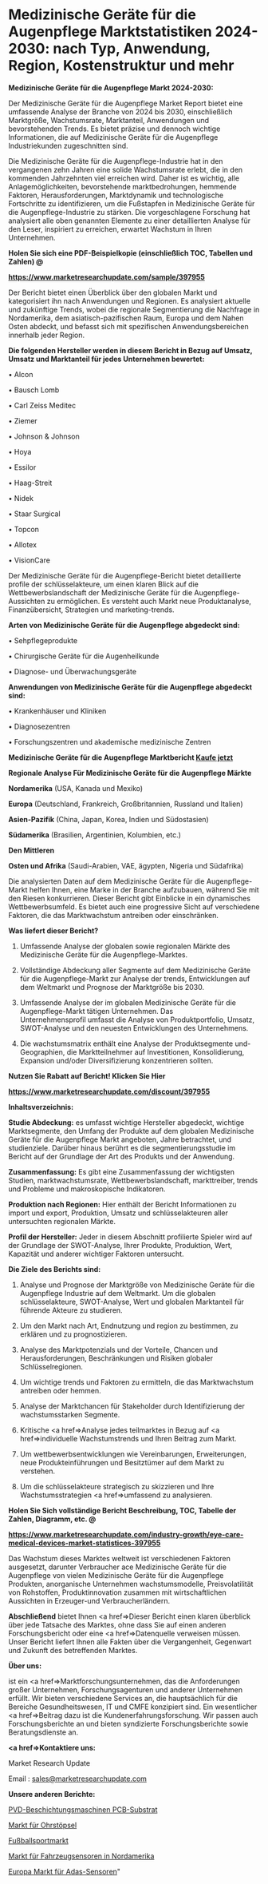# Medizinische Geräte für die Augenpflege Marktstatistiken 2024-2030: nach Typ, Anwendung, Region, Kostenstruktur und mehr

<strong>Medizinische Geräte für die Augenpflege Markt 2024-2030:</strong>

Der Medizinische Geräte für die Augenpflege Market Report bietet eine umfassende Analyse der Branche von 2024 bis 2030, einschließlich Marktgröße, Wachstumsrate, Marktanteil, Anwendungen und bevorstehenden Trends. Es bietet präzise und dennoch wichtige Informationen, die auf Medizinische Geräte für die Augenpflege Industriekunden zugeschnitten sind.

Die Medizinische Geräte für die Augenpflege-Industrie hat in den vergangenen zehn Jahren eine solide Wachstumsrate erlebt, die in den kommenden Jahrzehnten viel erreichen wird. Daher ist es wichtig, alle Anlagemöglichkeiten, bevorstehende marktbedrohungen, hemmende Faktoren, Herausforderungen, Marktdynamik und technologische Fortschritte zu identifizieren, um die Fußstapfen in Medizinische Geräte für die Augenpflege-Industrie zu stärken. Die vorgeschlagene Forschung hat analysiert alle oben genannten Elemente zu einer detaillierten Analyse für den Leser, inspiriert zu erreichen, erwartet Wachstum in Ihren Unternehmen.



<strong>Holen Sie sich eine PDF-Beispielkopie (einschließlich TOC, Tabellen und Zahlen) @
</strong>

<strong><a href=https://www.marketresearchupdate.com/sample/397955>

<strong>https://www.marketresearchupdate.com/sample/397955</u></font></a></strong></strong>

Der Bericht bietet einen Überblick über den globalen Markt und kategorisiert ihn nach Anwendungen und Regionen. Es analysiert aktuelle und zukünftige Trends, wobei die regionale Segmentierung die Nachfrage in Nordamerika, dem asiatisch-pazifischen Raum, Europa und dem Nahen Osten abdeckt, und befasst sich mit spezifischen Anwendungsbereichen innerhalb jeder Region.



<strong>Die folgenden Hersteller werden in diesem Bericht in Bezug auf Umsatz, Umsatz und Marktanteil für jedes Unternehmen bewertet:</strong>

• Alcon

• Bausch Lomb

• Carl Zeiss Meditec

• Ziemer

• Johnson & Johnson

• Hoya

• Essilor

• Haag-Streit

• Nidek

• Staar Surgical

• Topcon

• Allotex

• VisionCare

Der Medizinische Geräte für die Augenpflege-Bericht bietet detaillierte profile der schlüsselakteure, um einen klaren Blick auf die Wettbewerbslandschaft der Medizinische Geräte für die Augenpflege-Aussichten zu ermöglichen. Es versteht auch Markt neue Produktanalyse, Finanzübersicht, Strategien und marketing-trends.



<strong>Arten von Medizinische Geräte für die Augenpflege abgedeckt sind:</strong>

• Sehpflegeprodukte

• Chirurgische Geräte für die Augenheilkunde

• Diagnose- und Überwachungsgeräte



<strong>Anwendungen von Medizinische Geräte für die Augenpflege abgedeckt sind:</strong>

• Krankenhäuser und Kliniken

• Diagnosezentren

• Forschungszentren und akademische medizinische Zentren



<strong>Medizinische Geräte für die Augenpflege Marktbericht <a href=https://www.marketresearchupdate.com/buynow/397955>Kaufe jetzt</a></strong>



<strong>Regionale Analyse Für Medizinische Geräte für die Augenpflege Märkte</strong>



<strong>Nordamerika</strong> (USA, Kanada und Mexiko)



<strong>Europa</strong> (Deutschland, Frankreich, Großbritannien, Russland und Italien)



<strong>Asien-Pazifik</strong> (China, Japan, Korea, Indien und Südostasien)



<strong>Südamerika</strong> (Brasilien, Argentinien, Kolumbien, etc.)



<strong>Den Mittleren</strong> 

<strong>Osten und Afrika</strong> (Saudi-Arabien, VAE, ägypten, Nigeria und Südafrika)

Die analysierten Daten auf dem Medizinische Geräte für die Augenpflege-Markt helfen Ihnen, eine Marke in der Branche aufzubauen, während Sie mit den Riesen konkurrieren. Dieser Bericht gibt Einblicke in ein dynamisches Wettbewerbsumfeld. Es bietet auch eine progressive Sicht auf verschiedene Faktoren, die das Marktwachstum antreiben oder einschränken.



<strong>Was liefert dieser Bericht?</strong>

1. Umfassende Analyse der globalen sowie regionalen Märkte des Medizinische Geräte für die Augenpflege-Marktes.

2. Vollständige Abdeckung aller Segmente auf dem Medizinische Geräte für die Augenpflege-Markt zur Analyse der trends, Entwicklungen auf dem Weltmarkt und Prognose der Marktgröße bis 2030.

3. Umfassende Analyse der im globalen Medizinische Geräte für die Augenpflege-Markt tätigen Unternehmen. Das Unternehmensprofil umfasst die Analyse von Produktportfolio, Umsatz, SWOT-Analyse und den neuesten Entwicklungen des Unternehmens.

4. Die wachstumsmatrix enthält eine Analyse der Produktsegmente und-Geographien, die Marktteilnehmer auf Investitionen, Konsolidierung, Expansion und/oder Diversifizierung konzentrieren sollten.



<strong>Nutzen Sie Rabatt auf Bericht! Klicken Sie Hier
</strong>

<strong><a href=https://www.marketresearchupdate.com/discount/397955>https://www.marketresearchupdate.com/discount/397955</b></u></font></strong></a>



<strong>Inhaltsverzeichnis:</strong>



<strong>Studie Abdeckung:</strong> es umfasst wichtige Hersteller abgedeckt, wichtige Marktsegmente, den Umfang der Produkte auf dem globalen Medizinische Geräte für die Augenpflege Markt angeboten, Jahre betrachtet, und studienziele. Darüber hinaus berührt es die segmentierungsstudie im Bericht auf der Grundlage der Art des Produkts und der Anwendung.



<strong>Zusammenfassung:</strong> Es gibt eine Zusammenfassung der wichtigsten Studien, marktwachstumsrate, Wettbewerbslandschaft, markttreiber, trends und Probleme und makroskopische Indikatoren.



<strong>Produktion nach Regionen:</strong> Hier enthält der Bericht Informationen zu import und export, Produktion, Umsatz und schlüsselakteuren aller untersuchten regionalen Märkte.



<strong>Profil der Hersteller:</strong> Jeder in diesem Abschnitt profilierte Spieler wird auf der Grundlage der SWOT-Analyse, Ihrer Produkte, Produktion, Wert, Kapazität und anderer wichtiger Faktoren untersucht.



<strong>Die Ziele des Berichts sind:</strong>

1) Analyse und Prognose der Marktgröße von Medizinische Geräte für die Augenpflege Industrie auf dem Weltmarkt.
Um die globalen schlüsselakteure, SWOT-Analyse, Wert und globalen Marktanteil für führende Akteure zu studieren.

2) Um den Markt nach Art, Endnutzung und region zu bestimmen, zu erklären und zu prognostizieren.

3) Analyse des Marktpotenzials und der Vorteile, Chancen und Herausforderungen, Beschränkungen und Risiken globaler Schlüsselregionen.

4) Um wichtige trends und Faktoren zu ermitteln, die das Marktwachstum antreiben oder hemmen.

5) Analyse der Marktchancen für Stakeholder durch Identifizierung der wachstumsstarken Segmente.

6) Kritische <a href=>Analyse</a> jedes teilmarktes in Bezug auf <a href=>individuelle</a> Wachstumstrends und Ihren Beitrag zum Markt.

7) Um wettbewerbsentwicklungen wie Vereinbarungen, Erweiterungen, neue Produkteinführungen und Besitztümer auf dem Markt zu verstehen.

8) Um die schlüsselakteure strategisch zu skizzieren und Ihre Wachstumsstrategien <a href=>umfassend</a> zu analysieren.



<strong>Holen Sie Sich vollständige Bericht Beschreibung, TOC, Tabelle der Zahlen, Diagramm, etc. @ </strong>

<strong><a href=https://www.marketresearchupdate.com/industry-growth/eye-care-medical-devices-market-statistices-397955>https://www.marketresearchupdate.com/industry-growth/eye-care-medical-devices-market-statistices-397955</a></font></strong>

Das Wachstum dieses Marktes weltweit ist verschiedenen Faktoren ausgesetzt, darunter Verbraucher ace Medizinische Geräte für die Augenpflege von vielen Medizinische Geräte für die Augenpflege Produkten, anorganische Unternehmen wachstumsmodelle, Preisvolatilität von Rohstoffen, Produktinnovation zusammen mit wirtschaftlichen Aussichten in Erzeuger-und Verbraucherländern.



<strong>Abschließend</strong> bietet Ihnen <a href=>Dieser</a> Bericht einen klaren überblick über jede Tatsache des Marktes, ohne dass Sie auf einen anderen Forschungsbericht oder eine <a href=>Datenquelle</a> verweisen müssen. Unser Bericht liefert Ihnen alle Fakten über die Vergangenheit, Gegenwart und Zukunft des betreffenden Marktes.



<strong>Über uns:</strong>

 ist ein <a href=>Marktfors</a>chungsunternehmen, das die Anforderungen großer Unternehmen, Forschungsagenturen und anderer Unternehmen erfüllt. Wir bieten verschiedene Services an, die hauptsächlich für die Bereiche Gesundheitswesen, IT und CMFE konzipiert sind. Ein wesentlicher <a href=>Beitrag</a> dazu ist die Kundenerfahrungsforschung. Wir passen auch Forschungsberichte an und bieten syndizierte Forschungsberichte sowie Beratungsdienste an.



<strong><a href=>Kontaktiere uns:</a></strong>

Market Research Update

Email : sales@marketresearchupdate.com



<strong>Unsere anderen Berichte:</strong>

<a href=https://www.linkedin.com/pulse/pvd-coating-machines-pcb-substrate>PVD-Beschichtungsmaschinen PCB-Substrat</a>

<a href=https://www.linkedin.com/pulse/ear-plugs-market-2023-analysis-growth-drivers>Markt für Ohrstöpsel</a>

<a href=https://www.linkedin.com/pulse/football-sports-market-size-trends-consumption>Fußballsportmarkt</a>

<a href=https://www.linkedin.com/pulse/north-america-vehicle-sensors-market-growing>Markt für Fahrzeugsensoren in Nordamerika</a>

<a href=https://www.linkedin.com/pulse/europe-adas-sensor-market-2023-thriving-tremendous-growth>Europa Markt für Adas-Sensoren</a>"
